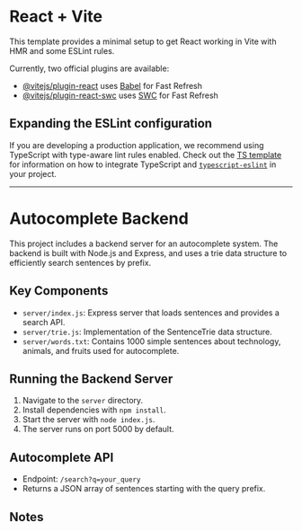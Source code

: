 # React + Vite

This template provides a minimal setup to get React working in Vite with HMR and some ESLint rules.

Currently, two official plugins are available:

- [@vitejs/plugin-react](https://github.com/vitejs/vite-plugin-react/blob/main/packages/plugin-react) uses [Babel](https://babeljs.io/) for Fast Refresh
- [@vitejs/plugin-react-swc](https://github.com/vitejs/vite-plugin-react/blob/main/packages/plugin-react-swc) uses [SWC](https://swc.rs/) for Fast Refresh

## Expanding the ESLint configuration

If you are developing a production application, we recommend using TypeScript with type-aware lint rules enabled. Check out the [TS template](https://github.com/vitejs/vite/tree/main/packages/create-vite/template-react-ts) for information on how to integrate TypeScript and [`typescript-eslint`](https://typescript-eslint.io) in your project.

---

# Autocomplete Backend

This project includes a backend server for an autocomplete system. The backend is built with Node.js and Express, and uses a trie data structure to efficiently search sentences by prefix.

## Key Components

- `server/index.js`: Express server that loads sentences and provides a search API.
- `server/trie.js`: Implementation of the SentenceTrie data structure.
- `server/words.txt`: Contains 1000 simple sentences about technology, animals, and fruits used for autocomplete.

## Running the Backend Server

1. Navigate to the `server` directory.
2. Install dependencies with `npm install`.
3. Start the server with `node index.js`.
4. The server runs on port 5000 by default.

## Autocomplete API

- Endpoint: `/search?q=your_query`
- Returns a JSON array of sentences starting with the query prefix.

## Notes

